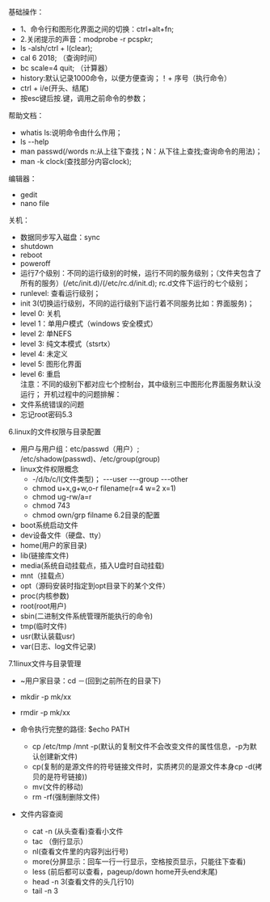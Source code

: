 基础操作：
  - 1、命令行和图形化界面之间的切换：ctrl+alt+fn;  
  - 2.关闭提示的声音：modprobe -r pcspkr;  
  - ls -alsh/ctrl + l(clear);  
  - cal 6 2018;   （查询时间）  
  - bc scale=4 quit;  （计算器）  
  - history:默认记录1000命令，以便方便查询；！+ 序号（执行命令）  
  - ctrl + i/e(开头、结尾)
  - 按esc键后按.键，调用之前命令的参数； 
  
帮助文档：  
  - whatis ls:说明命令由什么作用；  
  - ls --help  
  - man passwd(/words n:从上往下查找；N：从下往上查找;查询命令的用法)；  
  - man -k clock(查找部分内容clock);  
  
编辑器：
  - gedit  
  - nano file
  
关机：
  - 数据同步写入磁盘：sync  
  - shutdown  
  - reboot  
  - poweroff  
  - 运行7个级别：不同的运行级别的时候，运行不同的服务级别；（文件夹包含了所有的服务）(/etc/init.d)/(/etc/rc.d/init.d); rc.d文件下运行的七个级别；
  - runlevel: 查看运行级别；
  - init 3(切换运行级别，不同的运行级别下运行着不同服务比如：界面服务)；  
  - level 0: 关机  
  - level 1：单用户模式（windows 安全模式）    
  - level 2: 单NEFS  
  - level 3: 纯文本模式（stsrtx）  
  - level 4: 未定义  
  - level 5: 图形化界面  
  - level 6: 重启  
注意：不同的级别下都对应七个控制台，其中级别三中图形化界面服务默认没运行；
开机过程中的问题排解：
  - 文件系统错误的问题
  - 忘记root密码5.3
  
6.linux的文件权限与目录配置
  - 用户与用户组：etc/passwd（用户）; /etc/shadow(passwd)、/etc/group(group)
  - linux文件权限概念
    - -/d/b/c/l(文件类型)；  ---user ---group ---other
    - chmod u+x,g+w,o-r filename(r=4 w=2 x=1)
    - chmod ug-rw/a=r
    - chmod 743
    - chmod own/grp filname
6.2目录的配置
  - boot系统启动文件   
  - dev设备文件（硬盘、tty）  
  - home(用户的家目录)  
  - lib(链接库文件)  
  - media(系统自动挂载点，插入U盘时自动挂载)  
  - mnt（挂载点）  
  - opt（源码安装时指定到opt目录下的某个文件）  
  - proc(内核参数)  
  - root(root用户)  
  - sbin(二进制文件系统管理所能执行的命令)  
  - tmp(临时文件)  
  - usr(默认装载usr)  
  -  var(日志、log文件记录)  
  
7.1linux文件与目录管理
  - ~用户家目录：cd －(回到之前所在的目录下)
  - mkdir -p mk/xx  
  - rmdir -p mk/xx  
  - 命令执行完整的路径:   $echo PATH  
    - cp /etc/tmp /mnt -p(默认的复制文件不会改变文件的属性信息，-p为默认创建新文件)    
    - cp(复制的是源文件的符号链接文件时，实质拷贝的是源文件本身cp -d(拷贝的是符号链接))    
    - mv(文件的移动)  
    - rm -rf(强制删除文件)  
    
  - 文件内容查阅
    - cat -n (从头查看)查看小文件  
    - tac （倒行显示）  
    - nl(查看文件里的内容列出行号)   
    - more(分屏显示：回车一行一行显示，空格按页显示，只能往下查看)  
    - less (前后都可以查看，pageup/down home开头end末尾)  
    - head -n 3(查看文件的头几行10)
    - tail -n 3
 

